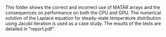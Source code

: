 This folder shows the correct and incorrect use of MATAR arrays and the consequences on performance on both the CPU and GPU. The numerical solution of the Laplace equation for steady-state temperature distribution using Jacobi iteration is used as a case study. The results of the tests are detailed in "report.pdf".